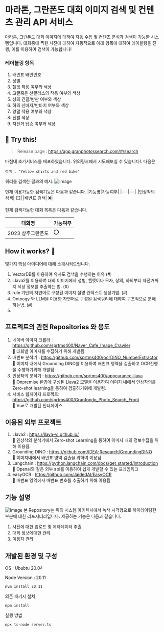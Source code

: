 # 마라톤, 그란폰도 대회 이미지 검색 및 컨텐츠 관리 API 서비스
마라톤, 그란폰도 대회 이미지에 대하여 자동 수집 및 컨텐츠 분석과 검색이 가능한 시스템입니다.
대회중에 찍힌 사진에 대하여 자동적으로 아래 항목에 대하여 레이블링을 진행, 이를 이용하여 검색이 가능합니다!

### 레이블링 항목
1. 배번표 배번번호
2. 성별
3. 헬멧 착용 여부와 색상
4. 고글혹은 선글라스의 착용 여부와 색상
5. 상의 긴팔/반판 여부와 색상
6. 하의 신바지/반바지 여부와 색상
7. 양말 착용 여부와 색상
8. 신발 색상
9. 자전거 탑승 여부와 색상

## :tada: Try this! 

> Release page : https://app.granphotossearch.com/#/search

마침내 초기서비스를 배포하였습니다. 위의링크에서 시도해보실 수 있습니다!.
다음은 
```
검색 : "Yellow shirts and red bike"
```
쿼리를 검색한 결과의 예시.
![image](https://github.com/sprtms400/Granfondo_Photo_Search/assets/26298389/57f1c18b-cdc5-444b-9025-9a471df9a6ba)


현재 이용가능한 검색기능은 다음과 같습니다.
|기능명|가능여부|
|---|---|
|인상착의 검색| :o:|
|배번표 검색| :x:|

현재 검색가능한 대회 목록은 다음과 같습니다.

|대회명|가능여부|
|---|---|
|2023 상주그란폰도| :o:|

## How it works? :mag_right:
몇가지 핵심 아이디어에 대해 소개시켜드립니다.
1. VectorDB를 이용하여 유사도 검색을 수행하는 이유 (#)
2. Llava2를 이용하여 대회 이미지에서 성별, 헬멧이나 모자, 상의, 하의부터 자전거까지 색상 정보를 추출하는 법. (#)
3. rule 기반의 자연어로 구성된 이미지 설명 컨텍스트 생성기법. (#)
4. Ontoogy 와 LLM을 이용한 자연어로 구성된 검색쿼리에 대하여 구조적으로 분해하는법. (#)
5. 


## 프로젝트의 관련 Repositories 와 용도
1. 네이버 이미지 크롤러 : https://github.com/sprtms400/Naver_Cafe_Image_Crawler <br>🙋 대회별 이미지를 수집하기 위해 개발됨.
2. 배번표 분석기 : https://github.com/sprtms400/ocrDINO_NumberExtractor <br>🙋 이미지 내에서 Grounding DINO를 이용하여 배번표 영역을 검출하고 OCR진행을 수행하기위해 개발됨
3. 인상착의 분석기 : https://github.com/sprtms400/appearance-llava <br>🙋 Onpremise 환경에 구성된 Llava2 모델을 이용하여 이미지 내에서 인상착의를 Zero-shot learning을 통하여 검출하기위해 개발됨.
5. 서비스 웹페이지 프로젝트: https://github.com/sprtms400/Granfondo_Photo_Search_Front <br>🙋 Vue로 개발된 인터페이스.

## 이용된 외부 프로젝트
1. Llava2 : https://llava-vl.github.io/ <br>🙋 인상착의 분석기에서 Zero-shot Learning을 통하여 이미지 내의 정보수집을 위해 이용됨.
2. Grounding DINO : https://github.com/IDEA-Research/GroundingDINO  <br>🙋 이미지내에서 배번표 영역 검출을 위하여 이용됨
3. Langchain : https://python.langchain.com/docs/get_started/introduction  <br>🙋 Openai와 같은 외부 api를 이용하여 쉽게 개발할 수 있는 프레임워크
4. easyOCR : https://github.com/JaidedAI/EasyOCR <br>🙋 배번표 영역에서 배번표 번호를 추출하기 위해 이용됨

## 기능 설명
![image](https://github.com/sprtms400/Granfondo_Photo_Search/assets/26298389/c6dc48a4-7b52-41c6-95f8-1810a8ffb910)
본 Repository는 위의 시스템 아키텍처에서 녹색 사각형으로 하이라이팅한 부분에 대한 리포지터리입니다.
제공하는 기능은 다음과 같습니다.
1. 사진에 대한 업로드 및 메타데이터 추출
2. 대회 정보에대한 관리
3. 이용자 관리

## 개발된 환경 및 구성

OS : Ububtu 20.04

Node Version : 20.11
```
nvm install 20.11
```
의존 패키지 설치
```
npm install
```
실행 방법
```
npx ts-node server.ts
```
